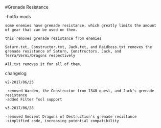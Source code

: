 #Grenade Resistance
  
  -hotfix mods

	some enemies have grenade resistance, which greatly limits the amount of gear that can be used on them.
  
	this removes grenade resistance from enemies
  
	Saturn.txt, Constructor.txt, Jack.txt, and Raidboss.txt removes the grenade resistance of Saturn, Constructors, Jack, and Terra/Vermi/Dragons respectively
	
	All.txt removes it for all of them.
	
	
changelog

	v2-2017/06/25
	
	-removed Warden, the Constructor from 1340 quest, and Jack's grenade resistance
	-added Filter Tool support
	
	v3-2017/06/28
	
	-removed Ancient Dragons of Destruction's grenade resistance
	-simplified code, increasing potential compatibility

  
